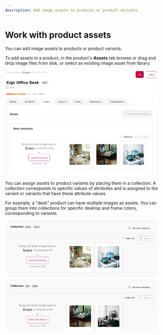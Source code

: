 ```yaml
---
description: Add image assets to products or product variants.
---
```


# Work with product assets

You can add image assets to products or product variants.

To add assets to a product, in the product's **Assets** tab browse or drag and 
drop image files from disk, or select an existing image asset from library.

![Adding assets to a product](img/product_assets.png)

You can assign assets to product variants by placing them in a collection.
A collection corresponds to specific values of attributes and is assigned to the variant or variants
that have these attribute values.

For example, a "desk" product can have multiple images as assets.
You can group them into collections for specific desktop and frame colors,
corresponding to variants.

![Product asset collection](img/product_assets_collections.png)
